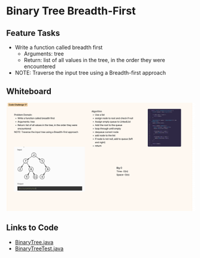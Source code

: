 # Binary Tree Breadth-First

## Feature Tasks
- Write a function called breadth first
  - Arguments: tree
  - Return: list of all values in the tree, in the order they were encountered
- NOTE: Traverse the input tree using a Breadth-first approach

## Whiteboard
![cc17.png](..%2Fimg%2Fcc17.png)

## Links to Code

- [BinaryTree.java](..%2Fsrc%2Fmain%2Fjava%2Fdatastructures%2Ftree%2FBinaryTree.java)
- [BinaryTreeTest.java](..%2Fsrc%2Ftest%2Fjava%2Fdatastructures%2Ftree%2FBinaryTreeTest.java)
